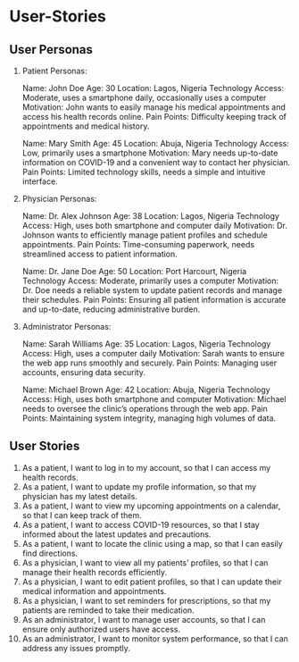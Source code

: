 # User-Stories

## User Personas
1. Patient Personas:

    Name: John Doe
    Age: 30
    Location: Lagos, Nigeria
    Technology Access: Moderate, uses a smartphone daily, occasionally uses a computer
    Motivation: John wants to easily manage his medical appointments and access his health records online.
    Pain Points: Difficulty keeping track of appointments and medical history.
    
    Name: Mary Smith
    Age: 45
    Location: Abuja, Nigeria
    Technology Access: Low, primarily uses a smartphone
    Motivation: Mary needs up-to-date information on COVID-19 and a convenient way to contact her physician.
    Pain Points: Limited technology skills, needs a simple and intuitive interface.

2. Physician Personas:

    Name: Dr. Alex Johnson
    Age: 38
    Location: Lagos, Nigeria
    Technology Access: High, uses both smartphone and computer daily
    Motivation: Dr. Johnson wants to efficiently manage patient profiles and schedule appointments.
    Pain Points: Time-consuming paperwork, needs streamlined access to patient information.
    
    Name: Dr. Jane Doe
    Age: 50
    Location: Port Harcourt, Nigeria
    Technology Access: Moderate, primarily uses a computer
    Motivation: Dr. Doe needs a reliable system to update patient records and manage their schedules.
    Pain Points: Ensuring all patient information is accurate and up-to-date, reducing administrative burden.

3. Administrator Personas:

    Name: Sarah Williams
    Age: 35
    Location: Lagos, Nigeria
    Technology Access: High, uses a computer daily
    Motivation: Sarah wants to ensure the web app runs smoothly and securely.
    Pain Points: Managing user accounts, ensuring data security.
    
    Name: Michael Brown
    Age: 42
    Location: Abuja, Nigeria
    Technology Access: High, uses both smartphone and computer
    Motivation: Michael needs to oversee the clinic’s operations through the web app.
    Pain Points: Maintaining system integrity, managing high volumes of data.


## User Stories
1. As a patient, I want to log in to my account, so that I can access my health records.
2. As a patient, I want to update my profile information, so that my physician has my latest details.
3. As a patient, I want to view my upcoming appointments on a calendar, so that I can keep track of them.
4. As a patient, I want to access COVID-19 resources, so that I stay informed about the latest updates and precautions.
5. As a patient, I want to locate the clinic using a map, so that I can easily find directions.
6. As a physician, I want to view all my patients’ profiles, so that I can manage their health records efficiently.
7. As a physician, I want to edit patient profiles, so that I can update their medical information and appointments.
8. As a physician, I want to set reminders for prescriptions, so that my patients are reminded to take their medication.
9. As an administrator, I want to manage user accounts, so that I can ensure only authorized users have access.
10. As an administrator, I want to monitor system performance, so that I can address any issues promptly.

